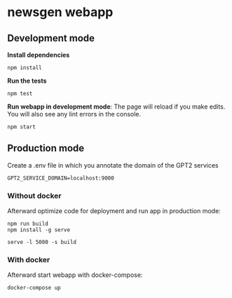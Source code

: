 # newsgen webapp

## Development mode

**Install dependencies**
```
npm install
```

**Run the tests**
```
npm test
```

**Run webapp in development mode**: The page will reload if you make edits.
You will also see any lint errors in the console.
```
npm start
```

## Production mode

Create a .env file in which you annotate the domain of the GPT2 services

```
GPT2_SERVICE_DOMAIN=localhost:9000
```


### Without docker

Afterward optimize code for deployment and run app in production mode:
```
npm run build
npm install -g serve

serve -l 5000 -s build
```

### With docker

Afterward start webapp with docker-compose:
```
docker-compose up
```
